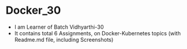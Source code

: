 # Docker_30
- I am Learner of Batch Vidhyarthi-30
- It contains total 6 Assignments, on Docker-Kubernetes topics (with Readme.md file, including Screenshots)
